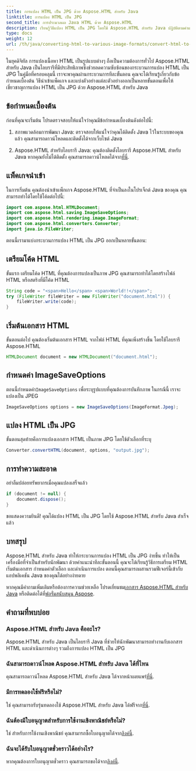 ```yaml
---
title: การแปลง HTML เป็น JPG ด้วย Aspose.HTML สำหรับ Java
linktitle: การแปลง HTML เป็น JPG
second_title: การประมวลผล Java HTML ด้วย Aspose.HTML
description: เรียนรู้วิธีแปลง HTML เป็น JPG โดยใช้ Aspose.HTML สำหรับ Java ปฏิบัติตามคำแนะนำทีละขั้นตอนของเราเพื่อการแปลง HTML เป็น JPG ได้อย่างราบรื่น
type: docs
weight: 12
url: /th/java/converting-html-to-various-image-formats/convert-html-to-jpg/
---
```


ในยุคดิจิทัล การแปลงเนื้อหา HTML เป็นรูปแบบต่างๆ ถือเป็นความต้องการทั่วไป Aspose.HTML สำหรับ Java เป็นไลบรารีที่มีประสิทธิภาพซึ่งช่วยลดความซับซ้อนของกระบวนการแปลง HTML เป็น JPG ในคู่มือที่ครอบคลุมนี้ เราจะพาคุณผ่านกระบวนการทีละขั้นตอน คุณจะได้เรียนรู้เกี่ยวกับข้อกำหนดเบื้องต้น วิธีนำเข้าแพ็คเกจ และแบ่งตัวอย่างแต่ละตัวอย่างออกเป็นหลายขั้นตอนเพื่อให้เชี่ยวชาญการแปลง HTML เป็น JPG ด้วย Aspose.HTML สำหรับ Java

## ข้อกำหนดเบื้องต้น

ก่อนที่คุณจะเริ่มต้น โปรดตรวจสอบให้แน่ใจว่าคุณมีข้อกำหนดเบื้องต้นดังต่อไปนี้:

1. สภาพแวดล้อมการพัฒนา Java: ตรวจสอบให้แน่ใจว่าคุณได้ติดตั้ง Java ไว้ในระบบของคุณแล้ว คุณสามารถดาวน์โหลดและติดตั้งได้จากเว็บไซต์ Java

2.  Aspose.HTML สำหรับไลบรารี Java: คุณต้องติดตั้งไลบรารี Aspose.HTML สำหรับ Java หากคุณยังไม่ได้ติดตั้ง คุณสามารถดาวน์โหลดได้จาก[ที่นี่](https://releases.aspose.com/html/java/).

## แพ็คเกจนำเข้า

ในการเริ่มต้น คุณต้องนำเข้าแพ็กเกจ Aspose.HTML ที่จำเป็นลงในโปรเจ็กต์ Java ของคุณ คุณสามารถทำได้โดยใช้โค้ดต่อไปนี้:

```java
import com.aspose.html.HTMLDocument;
import com.aspose.html.saving.ImageSaveOptions;
import com.aspose.html.rendering.image.ImageFormat;
import com.aspose.html.converters.Converter;
import java.io.FileWriter;
```

ตอนนี้เรามาแบ่งกระบวนการแปลง HTML เป็น JPG ออกเป็นหลายขั้นตอน:

## เตรียมโค้ด HTML

ขั้นแรก เตรียมโค้ด HTML ที่คุณต้องการแปลงเป็นภาพ JPG คุณสามารถทำได้โดยสร้างไฟล์ HTML หรือสตริงที่มีโค้ด HTML

```java
String code = "<span>Hello</span> <span>World!!</span>";
try (FileWriter fileWriter = new FileWriter("document.html")) {
    fileWriter.write(code);
}
```

## เริ่มต้นเอกสาร HTML

ขั้นตอนต่อไป คุณต้องเริ่มต้นเอกสาร HTML จากไฟล์ HTML ที่คุณเพิ่งสร้างขึ้น โดยใช้ไลบรารี Aspose.HTML

```java
HTMLDocument document = new HTMLDocument("document.html");
```

## กำหนดค่า ImageSaveOptions

 ตอนนี้กำหนดค่า`ImageSaveOptions` เพื่อระบุรูปแบบที่คุณต้องการบันทึกภาพ ในกรณีนี้ เราจะแปลงเป็น JPEG

```java
ImageSaveOptions options = new ImageSaveOptions(ImageFormat.Jpeg);
```

## แปลง HTML เป็น JPG

ขั้นตอนสุดท้ายคือการแปลงเอกสาร HTML เป็นภาพ JPG โดยใช้ตัวเลือกที่ระบุ

```java
Converter.convertHTML(document, options, "output.jpg");
```

## การทำความสะอาด

อย่าลืมปล่อยทรัพยากรเมื่อคุณแปลงเสร็จแล้ว

```java
if (document != null) {
    document.dispose();
}
```

ขอแสดงความยินดี! คุณได้แปลง HTML เป็น JPG โดยใช้ Aspose.HTML สำหรับ Java สำเร็จแล้ว

## บทสรุป

Aspose.HTML สำหรับ Java ทำให้กระบวนการแปลง HTML เป็น JPG ง่ายขึ้น ทำให้เป็นเครื่องมือที่จำเป็นสำหรับนักพัฒนา ด้วยคำแนะนำทีละขั้นตอนนี้ คุณจะได้เรียนรู้วิธีการเตรียม HTML เริ่มต้นเอกสาร กำหนดค่าตัวเลือก และดำเนินการแปลง ตอนนี้คุณสามารถผสานรวมฟีเจอร์นี้เข้ากับแอปพลิเคชัน Java ของคุณได้อย่างง่ายดาย

 หากคุณมีคำถามเพิ่มเติมหรือต้องการความช่วยเหลือ โปรดเยี่ยมชม[เอกสาร Aspose.HTML สำหรับ Java](https://reference.aspose.com/html/java/) หรือติดต่อได้ที่[ฟอรั่มสนับสนุน Aspose](https://forum.aspose.com/).

## คำถามที่พบบ่อย

### Aspose.HTML สำหรับ Java คืออะไร?
Aspose.HTML สำหรับ Java เป็นไลบรารี Java ที่ช่วยให้นักพัฒนาสามารถทำงานกับเอกสาร HTML และดำเนินการต่างๆ รวมถึงการแปลง HTML เป็น JPG

### ฉันสามารถดาวน์โหลด Aspose.HTML สำหรับ Java ได้ที่ไหน
 คุณสามารถดาวน์โหลด Aspose.HTML สำหรับ Java ได้จากหน้าเผยแพร่[ที่นี่](https://releases.aspose.com/html/java/).

### มีการทดลองใช้ฟรีหรือไม่?
 ใช่ คุณสามารถรับรุ่นทดลองใช้ Aspose.HTML สำหรับ Java ได้ฟรีจาก[ที่นี่](https://releases.aspose.com/).

### ฉันต้องมีใบอนุญาตสำหรับการใช้งานเชิงพาณิชย์หรือไม่?
 ใช่ สำหรับการใช้งานเชิงพาณิชย์ คุณสามารถซื้อใบอนุญาตได้จาก[ลิงค์นี้](https://purchase.aspose.com/buy).

### ฉันจะได้รับใบอนุญาตชั่วคราวได้อย่างไร?
หากคุณต้องการใบอนุญาตชั่วคราว คุณสามารถขอได้จาก[ลิงค์นี้](https://purchase.aspose.com/temporary-license/).